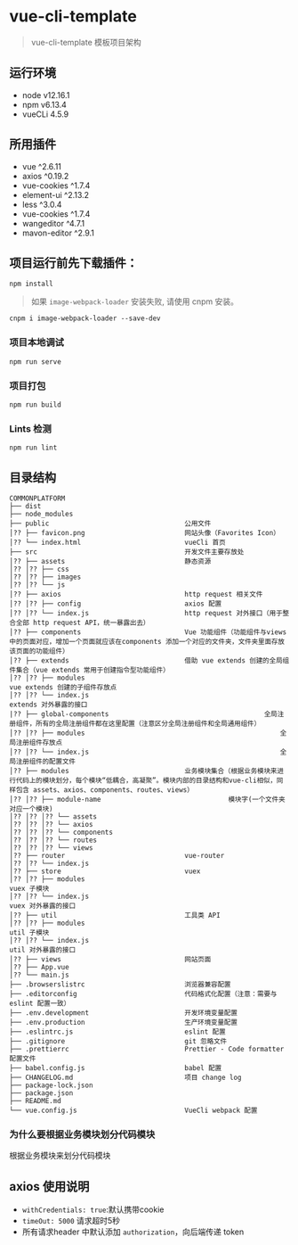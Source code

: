 # vue-cli-template
> vue-cli-template 模板项目架构

## 运行环境
+ node v12.16.1
+ npm v6.13.4
+ vueCLi 4.5.9

## 所用插件
+ vue ^2.6.11
+ axios ^0.19.2
+ vue-cookies ^1.7.4
+ element-ui ^2.13.2
+ less ^3.0.4
+ vue-cookies ^1.7.4
+ wangeditor ^4.7.1
+ mavon-editor ^2.9.1

## 项目运行前先下载插件：
```
npm install
```

> 如果 `image-webpack-loader` 安装失败, 请使用 cnpm 安装。
```
cnpm i image-webpack-loader --save-dev
```
### 项目本地调试

```
npm run serve
```

### 项目打包
```
npm run build
```

### Lints 检测
```
npm run lint
```

## 目录结构
```
COMMONPLATFORM
├── dist 
├── node_modules
├── public                                  公用文件
│?? ├── favicon.png                         网站头像（Favorites Icon）
│?? └── index.html                          vueCli 首页
├── src                                     开发文件主要存放处
│?? ├── assets                              静态资源
│?? │?? ├── css
│?? │?? ├── images
│?? │?? └── js
│?? ├── axios                               http request 相关文件
│?? │?? ├── config                          axios 配置
│?? │?? └── index.js                      	http request 对外接口（用于整合全部 http request API，统一暴露出去）
│?? ├── components                          Vue 功能组件（功能组件与views中的页面对应，增加一个页面就应该在components 添加一个对应的文件夹，文件夹里面存放该页面的功能组件）
│?? ├── extends                             借助 vue extends 创建的全局组件集合（vue extends 常用于创建指令型功能组件）
│?? │?? ├── modules													vue extends 创建的子组件存放点
│?? │?? └── index.js 												extends 对外暴露的接口
|?? ├── global-components										全局注册组件，所有的全局注册组件都在这里配置（注意区分全局注册组件和全局通用组件）
│?? │?? ├── modules													全局注册组件存放点
│?? │?? └── index.js 												全局注册组件的配置文件
│?? ├── modules                             业务模块集合（根据业务模块来进行代码上的模块划分，每个模块“低耦合，高凝聚”。模块内部的目录结构和vue-cli相似，同样包含 assets、axios、components、routes、views）
│?? │?? ├── module-name						           模块字(一个文件夹对应一个模块)
│?? │?? │?? └── assets
│?? │?? │?? └── axios
│?? │?? │?? └── components
│?? │?? │?? └── routes
│?? │?? │?? └── views
│?? ├── router                              vue-router
│?? │?? └── index.js
│?? ├── store                               vuex
│?? │?? ├── modules													vuex 子模块
│?? │?? └── index.js 												vuex 对外暴露的接口
│?? ├── util                                工具类 API
│?? │?? ├── modules													util 子模块
│?? │?? └── index.js 												util 对外暴露的接口
│?? ├── views                               网站页面
│?? ├── App.vue
│?? └── main.js
├── .browserslistrc                         浏览器兼容配置
├── .editorconfig                           代码格式化配置（注意：需要与 eslint 配置一致）
├── .env.development                        开发环境变量配置
├── .env.production                         生产环境变量配置
├── .eslintrc.js                            eslint 配置
├── .gitignore                              git 忽略文件
├── .prettierrc                             Prettier - Code formatter 配置文件
├── babel.config.js                         babel 配置
├── CHANGELOG.md                            项目 change log
├── package-lock.json
├── package.json
├── README.md
└── vue.config.js                           VueCli webpack 配置

```

### 为什么要根据业务模块划分代码模块

根据业务模块来划分代码模块

## axios 使用说明

+ `withCredentials: true`:默认携带cookie
+ `timeOut: 5000` 请求超时5秒
+ 所有请求header 中默认添加 `authorization`，向后端传递 token
